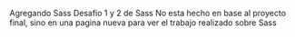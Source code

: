 Agregando Sass
Desafio 1 y 2 de Sass
No esta hecho en base al proyecto final, sino en una pagina nueva para ver el trabajo realizado sobre Sass
